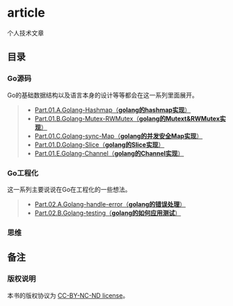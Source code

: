 # article
个人技术文章

## 目录
### Go源码
Go的基础数据结构以及语言本身的设计等等都会在这一系列里面展开。

> - [Part.01.A.Golang-Hashmap（**golang的hashmap实现**）](./golang/Part.01.Golang-Hashmap.md)
> - [Part.01.B.Golang-Mutex-RWMutex（**golang的Mutext&RWMutex实现**）](./golang/Part.01.Golang-Mutex-RWMutex.md)
> - [Part.01.C.Golang-sync-Map（**golang的并发安全Map实现**）](./golang/Part.01.Golang-sync-Map.md)
> - [Part.01.D.Golang-Slice（**golang的Slice实现**）](./golang/Part.01.Golang-Slice.md)
> - [Part.01.E.Golang-Channel（**golang的Channel实现**）](./golang/Part.01.Golang-Channel.md)

### Go工程化
这一系列主要说说在Go在工程化的一些想法。

> - [Part.02.A.Golang-handle-error（**golang的错误处理**）](./golang/Part.02.A.Golang-handle-error.md)
> - [Part.02.B.Golang-testing（**golang的如何应用测试**）](./golang/Part.02.B.Golang-testing.md)

### 思维

## 备注
### 版权说明
本书的版权协议为 [CC-BY-NC-ND license](https://creativecommons.org/licenses/by-nc-nd/3.0/deed.zh)。
